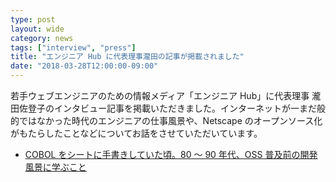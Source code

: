 ```yaml
---
type: post
layout: wide
category: news
tags: ["interview", "press"]
title: "エンジニア Hub に代表理事瀧田の記事が掲載されました"
date: "2018-03-28T12:00:00-09:00"
---
```

若手ウェブエンジニアのための情報メディア「エンジニア Hub」に代表理事 瀧田佐登子のインタビュー記事を掲載いただきました。インターネットが一まだ般的ではなかった時代のエンジニアの仕事風景や、Netscape のオープンソース化がもたらしたことなどについてお話をさせていただいています。

* [COBOL をシートに手書きしていた頃。80 〜 90 年代、OSS 普及前の開発風景に学ぶこと](https://employment.en-japan.com/engineerhub/entry/2018/03/28/110000)
